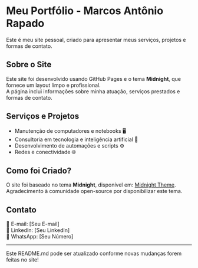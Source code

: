 # Meu Portfólio - Marcos Antônio Rapado

Este é meu site pessoal, criado para apresentar meus serviços, projetos e formas de contato.

## Sobre o Site
Este site foi desenvolvido usando GitHub Pages e o tema **Midnight**, que fornece um layout limpo e profissional.  
A página inclui informações sobre minha atuação, serviços prestados e formas de contato.

## Serviços e Projetos
- Manutenção de computadores e notebooks 🖥️
- Consultoria em tecnologia e inteligência artificial 🤖
- Desenvolvimento de automações e scripts ⚙️
- Redes e conectividade 🌐

## Como foi Criado?
O site foi baseado no tema **Midnight**, disponível em:
[Midnight Theme](http://pages-themes.github.io/midnight).  
Agradecimento à comunidade open-source por disponibilizar este tema.

## Contato
📧 E-mail: [Seu E-mail]  
🔗 LinkedIn: [Seu LinkedIn]  
📱 WhatsApp: [Seu Número]  

---

Este README.md pode ser atualizado conforme novas mudanças forem feitas no site!
